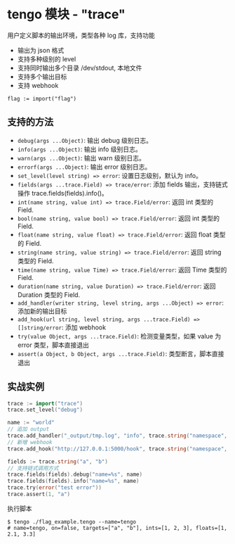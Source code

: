 # tengo 模块 - "trace"

用户定义脚本的输出环境，类型各种 log 库，支持功能
- 输出为 json 格式
- 支持多种级别的 level
- 支持同时输出多个目录 /dev/stdout, 本地文件
- 支持多个输出目标
- 支持 webhook

```golang
flag := import("flag")
```

## 支持的方法

- `debug(args ...Object)`: 输出 debug 级别日志。
- `info(args ...Object)`: 输出 info 级别日志。
- `warn(args ...Object)`: 输出 warn 级别日志。
- `errorf(args ...Object)`: 输出 error 级别日志。
- `set_level(level string) => error`: 设置日志级别，默认为 info。
- `fields(args ...trace.Field) => trace/error`: 添加 fields 输出，支持链式操作 trace.fields(fields).info()。
- `int(name string, value int) => trace.Field/error`: 返回 int 类型的 Field.
- `bool(name string, value bool) => trace.Field/error`: 返回 int 类型的 Field.
- `float(name string, value float) => trace.Field/error`: 返回 float 类型的 Field.
- `string(name string, value string) => trace.Field/error`: 返回 string 类型的 Field.
- `time(name string, value Time) => trace.Field/error`: 返回 Time 类型的 Field.
- `duration(name string, value Duration) => trace.Field/error`: 返回 Duration 类型的 Field.
- `add_handler(writer string, level string, args ...Object) => error`: 添加新的输出目标
- `add_hook(url string, level string, args ...trace.Field) => []string/error`: 添加 webhook
- `try(value Object, args ...trace.Field)`: 检测变量类型，如果 value 为 error 类型，脚本直接退出
- `assert(a Object, b Object, args ...trace.Field)`: 类型断言，脚本直接退出

## 实战实例

```go
trace := import("trace")
trace.set_level("debug")

name := "world"
// 追加 output
trace.add_handler("_output/tmp.log", "info", trace.string("namespace", "trace"))
// 新增 webhook
trace.add_hook("http://127.0.0.1:5000/hook", trace.string("namespace", "bee"))

fields := trace.string("a", "b")
// 支持链式调用方式
trace.fields(fields).debug("name=%s", name)
trace.fields(fields).info("name=%s", name)
trace.try(error("test error"))
trace.assert(1, "a")
```

执行脚本
```shell
$ tengo ./flag_example.tengo --name=tengo
# name=tengo, on=false, targets=["a", "b"], ints=[1, 2, 3], floats=[1, 2.1, 3.3]
```